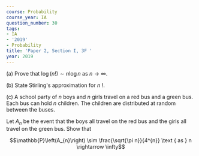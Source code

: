 ```yaml
---
course: Probability
course_year: IA
question_number: 30
tags:
- IA
- '2019'
- Probability
title: 'Paper 2, Section I, 3F '
year: 2019
---
```




(a) Prove that $\log (n !) \sim n \log n$ as $n \rightarrow \infty$.

(b) State Stirling's approximation for $n$ !.

(c) A school party of $n$ boys and $n$ girls travel on a red bus and a green bus. Each bus can hold $n$ children. The children are distributed at random between the buses.

Let $A_{n}$ be the event that the boys all travel on the red bus and the girls all travel on the green bus. Show that

$$\mathbb{P}\left(A_{n}\right) \sim \frac{\sqrt{\pi n}}{4^{n}} \text { as } n \rightarrow \infty$$